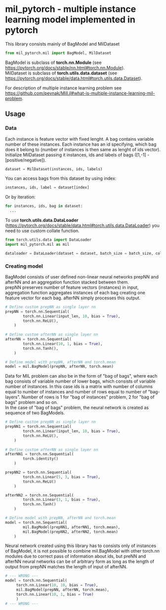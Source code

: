 # mil_pytorch - multiple instance learning model implemented in pytorch
This library consists mainly of BagModel and MilDataset

```python
from mil_pytorch.mil import BagModel, MilDataset
```

BagModel is subclass of **torch.nn.Module** (see https://pytorch.org/docs/stable/nn.html#torch.nn.Module).  
MilDataset is subclass of **torch.utils.data.dataset** (see https://pytorch.org/docs/stable/data.html#torch.utils.data.Dataset).  

For description of multiple instance learning problem see https://github.com/pevnak/Mill.jl#what-is-multiple-instance-learning-mil-problem.

## Usage
### Data
Each instance is feature vector with fixed lenght. A bag contains variable number of these instances. Each instance has an id specifying, which bag does it belong to (number of instances is then same as lenght of ids vector).
Initialize MilDataset passing it instances, ids and labels of bags ([1,-1] - [positive/negative]).
```python
dataset = MilDataset(instances, ids, labels)
```
You can access bags from this dataset by using index:
```python
instances, ids, label = dataset[index]
```
Or by iteration:
```python
for instances, ids, bag in dataset:
  ...
```

To use **torch.utils.data.DataLoader** (https://pytorch.org/docs/stable/data.html#torch.utils.data.DataLoader) you need to use custom collate function.
```python
from torch.utils.data import DataLoader
import mil_pytorch.mil as mil

dataloader = DataLoader(dataset = dataset, batch_size = batch_size, collate_fn = mil.collate)
```

### Creating model
BagModel consists of user defined non-linear neural networks prepNN and afterNN and an aggregation function stacked between them.  
prepNN preserves number of feature vectors (instances) in input, aggregation function aggregates instances of each bag creating one feature vector for each bag. afterNN simply processes this output.

```python
# Define custom prepNN as single layer nn
prepNN = torch.nn.Sequential(
        torch.nn.Linear(input_len, 10, bias = True),
        torch.nn.ReLU(),
    )
   
# Define custom afterNN as single layer nn
afterNN = torch.nn.Sequential(
        torch.nn.Linear(10, 1, bias = True),
        torch.nn.Tanh(),
    )

# Define model with prepNN, afterNN and torch.mean
model = mil.BagModel(prepNN, afterNN, torch.mean)
```

Data for MIL problem can also be in the form of "bag of bags", where each bag consists of variable number of lower bags, which consists of variable number of instances. In this case ids is a matrix with number of columns equal to number of instances and number of rows equal to number of "bag-layers". Number of rows is 1 for "bag of instances" problem, 2 for "bag of bags" problem and so on.  
In the case of "bag of bags" problem, the neural network is created as sequence of two BagModels.
```python
# Define custom prepNN as single layer nn
prepNN1 = torch.nn.Sequential(
        torch.nn.Linear(input_len, 10, bias = True),
        torch.nn.ReLU(),
    )
   
# Define custom afterNN as single layer nn
afterNN1 = torch.nn.Sequential(
        torch.identity()
    )

prepNN2 = torch.nn.Sequential(
        torch.nn.Linear(5, 3, bias = True),
        torch.nn.ReLU()
    )

afterNN2 = torch.nn.Sequential(
        torch.nn.Linear(3, 1, bias = True),
        torch.nn.Tanh()
    )

# Define model with prepNN, afterNN and torch.mean
model = torch.nn.Sequential(
        mil.BagModel(prepNN1, afterNN1, torch.mean),
        mil.BagModel(prepNN2, afterNN2, torch.mean)
    )
```

Neural network created using this library has to consists only of instances of BagModel, it is not possible to combine mil.BagModel with other torch.nn modules due to correct pass of information about ids, but preNN and afterNN neural networks can be of arbitrary form as long as the length of output from prepNN matches the length of input of afterNN.
```python
# --- WRONG ---
model = torch.nn.Sequential(
     torch.nn.Linear(10, 10, bias = True),
     mil.BagModel(prepNN, afterNN, torch.mean),
     torch.nn.Linear(10, 1, bias = True)
     )
# --- WRONG ---
```
